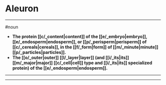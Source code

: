 # Aleuron
---
#noun
- **The protein [[c/_content|content]] of the [[e/_embryo|embryo]], [[e/_endosperm|endosperm]], or [[p/_perisperm|perisperm]] of [[c/_cereals|cereals]], in the [[f/_form|form]] of [[m/_minute|minute]] [[p/_particles|particles]].**
- **The [[o/_outer|outer]] [[l/_layer|layer]] (and [[i/_its|its]] [[m/_major|major]] [[c/_cell|cell]] type and [[i/_its|its]] specialized protein) of the [[e/_endosperm|endosperm]].**
---
---
